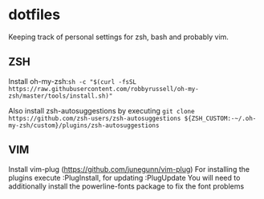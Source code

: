 # dotfiles
Keeping track of personal settings for zsh, bash and probably vim.

## ZSH
Install oh-my-zsh:`sh -c "$(curl -fsSL https://raw.githubusercontent.com/robbyrussell/oh-my-zsh/master/tools/install.sh)"`

Also install zsh-autosuggestions by executing `git clone https://github.com/zsh-users/zsh-autosuggestions ${ZSH_CUSTOM:-~/.oh-my-zsh/custom}/plugins/zsh-autosuggestions`

## VIM
Install vim-plug (https://github.com/junegunn/vim-plug)
For installing the plugins execute :PlugInstall, for updating :PlugUpdate
You will need to additionally install the powerline-fonts package to fix the font problems
